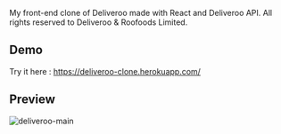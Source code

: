 My front-end clone of Deliveroo made with React and Deliveroo API. All rights reserved to Deliveroo & Roofoods Limited. 

## Demo
Try it here : https://deliveroo-clone.herokuapp.com/

## Preview
![deliveroo-main](https://user-images.githubusercontent.com/47571184/59201031-d1f0ff00-8b99-11e9-96f5-712992c8dd0b.jpg)
